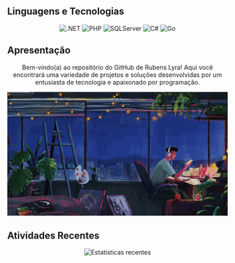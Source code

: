 ## Linguagens e Tecnologias

<p align="center">
  <img alt=".NET" height="32px" src="https://img.shields.io/badge/.NET-5C2D91?style=for-the-badge&logo=.net&logoColor=white"/>
  <img alt="PHP" height="32px" src="https://img.shields.io/badge/PHP-777BB4?style=for-the-badge&logo=php&logoColor=white">
  <img alt="SQLServer" height="32px" src="https://img.shields.io/badge/SQLServer-CC2927?style=for-the-badge&logo=microsoft%20sql%20server&logoColor=white">
  <img alt="C#" height="32px" src="https://img.shields.io/badge/C%23-239120?style=for-the-badge&logo=c-sharp&logoColor=white">
  <img alt="Go" height="32px" src="https://img.shields.io/badge/Go-00ADD8?style=for-the-badge&logo=go&logoColor=white">
</p>

## Apresentação

<p align="center">
  Bem-vindo(a) ao repositório do GitHub de Rubens Lyra! Aqui você encontrará uma variedade de projetos e soluções desenvolvidas por um entusiasta de tecnologia e apaixonado por programação.
</p>

<p align="center">
  <img src="03.gif" class="responsive-gif" alt="Projeto em ação"/>
</p>

## Atividades Recentes

<p align="center">
  <img width="auto" src="https://github-readme-stats.vercel.app/api/top-langs/?username=rubenslyra&langs_count=10&layout=compact&theme=shades-of-purple" alt="Estatísticas recentes"/>
</p>
